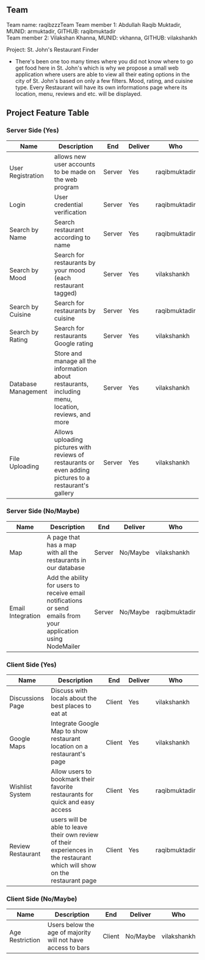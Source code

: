 ## Team

Team name: raqibzzzTeam
Team member 1: Abdullah Raqib Muktadir, MUNID: armuktadir, GITHUB: raqibmuktadir  
Team member 2: Vilakshan Khanna, MUNID: vkhanna, GITHUB: vilakshankh

Project: St. John's Restaurant Finder
* There's been one too many times where you did not know where to go get food here in St. John's which is why we propose a small web application where users are able to view all their eating options in the city of St. John's based on only a few filters. Mood, rating, and cuisine type. Every Restaurant will have its own informations page where its location, menu, reviews and etc. will be displayed.

## Project Feature Table

### Server Side (Yes)
|Name|Description|End|Deliver|Who|
|-----|-----|-----|-----|-----|
|User Registration|allows new user accounts to be made on the web program|Server|Yes|raqibmuktadir
|Login|User credential verification|Server|Yes|raqibmuktadir
|Search by Name|Search restaurant according to name|Server|Yes|raqibmuktadir
|Search by Mood|Search for restaurants by your mood (each restaurant tagged)|Server|Yes|vilakshankh
|Search by Cuisine|Search for restaurants by cuisine|Server|Yes|raqibmuktadir
|Search by Rating|Search for restaurants Google rating|Server|Yes|vilakshankh
|Database Management|Store and manage all the information about restaurants, including menu, location, reviews, and more|Server|Yes|vilakshankh
|File Uploading|Allows uploading pictures with reviews of restaurants or even adding pictures to a restaurant's gallery|Server|Yes|vilakshankh

### Server Side (No/Maybe)
|Name|Description|End|Deliver|Who|
|-----|-----|-----|-----|-----|
|Map|A page that has a map with all the restaurants in our database|Server|No/Maybe|vilakshankh
|Email Integration|Add the ability for users to receive email notifications or send emails from your application using NodeMailer|Server|No/Maybe|raqibmuktadir|


### Client Side (Yes)
|Name|Description|End|Deliver|Who|
|-----|-----|-----|-----|-----|
|Discussions Page|Discuss with locals about the best places to eat at|Client|Yes|vilakshankh
|Google Maps|Integrate Google Map to show restaurant location on a restaurant's page|Client|Yes|vilakshankh
|Wishlist System|Allow users to bookmark their favorite restaurants for quick and easy access|Client|Yes|raqibmuktadir
|Review Restaurant|	users will be able to leave their own review of their experiences in the restaurant which will show on the restaurant page|Client|Yes|raqibmuktadir|

### Client Side (No/Maybe)
|Name|Description|End|Deliver|Who|
|-----|-----|-----|-----|-----|
|Age Restriction|Users below the age of majority will not have access to bars|Client|No/Maybe|vilakshankh

